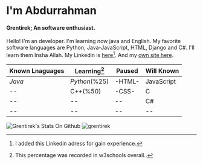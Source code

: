 # I'm Abdurrahman
#### Grentirek; An software enthusiast.

Hello! I'm an developer. I'm learning now java and English. My favorite software languages are Python, Java-JavaScript, HTML, Django and C#. I'll learn them Insha Allah.
My Linkedin is [here](https://www.linkedin.com/in/gren-tirek/?locale=en_US)[^1]. And my [own site here](https://grentirek.github.io/Grentirek_Site/).
[^1]: I added this Linkedin adress for gain experience.

Known Lnaguages | Learning[^2] | Paused | Will Known
--- | --- | --- | ---
*Java* | *Python*(%25) | -HTML- | JavaScript
-- | C++(%50) | -CSS- | C
-- | -- | -- | C#
-- | -- | -- | --

![Grentirek's Stats On Github](https://github-readme-stats.vercel.app/api?username=Grentirek&theme=github_dark)
<img src="https://komarev.com/ghpvc/?username=grentirek&label=Profile%20views&color=CC041B&style=flat" alt="grentirek" /> </p>
[^2]: This percentage was recorded in w3schools overall..
